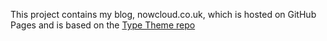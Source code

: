 This project contains my blog, nowcloud.co.uk, which is hosted on GitHub Pages and is based on the [Type Theme repo](https://github.com/rohanchandra/type-theme)


